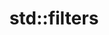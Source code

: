---
title: std::filters
permalink: /docs/StandardLibrary#filters
parent: Standard Library
has_children: False
nav_order: 3
---